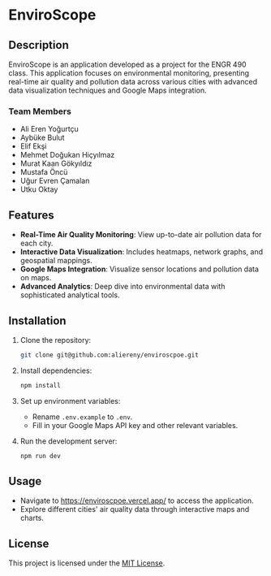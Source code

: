 # EnviroScope

## Description

EnviroScope is an application developed as a project for the ENGR 490 class. 
This application focuses on environmental monitoring, presenting real-time air quality 
and pollution data across various cities with advanced data visualization techniques 
and Google Maps integration.

### Team Members
- Ali Eren Yoğurtçu
- Aybüke Bulut
- Elif Ekşi
- Mehmet Doğukan Hiçyılmaz
- Murat Kaan Gökyıldız
- Mustafa Öncü
- Uğur Evren Çamalan
- Utku Oktay

## Features

- **Real-Time Air Quality Monitoring**: View up-to-date air pollution data for each city.
- **Interactive Data Visualization**: Includes heatmaps, network graphs, and geospatial mappings.
- **Google Maps Integration**: Visualize sensor locations and pollution data on maps.
- **Advanced Analytics**: Deep dive into environmental data with sophisticated analytical tools.

## Installation

1. Clone the repository:
   ```bash
   git clone git@github.com:aliereny/enviroscpoe.git
   ```

2. Install dependencies:
   ```bash
   npm install
   ```

3. Set up environment variables:
    - Rename `.env.example` to `.env`.
    - Fill in your Google Maps API key and other relevant variables.

4. Run the development server:
   ```bash
   npm run dev
   ```

## Usage

- Navigate to https://enviroscpoe.vercel.app/ to access the application.
- Explore different cities' air quality data through interactive maps and charts.

## License

This project is licensed under the [MIT License](LICENSE).